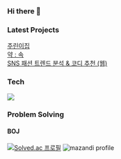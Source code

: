### Hi there 👋

<!--
**mandariny/mandariny** is a ✨ _special_ ✨ repository because its `README.md` (this file) appears on your GitHub profile.

Here are some ideas to get you started:

- 🔭 I’m currently working on ...
- 🌱 I’m currently learning ...
- 👯 I’m looking to collaborate on ...
- 🤔 I’m looking for help with ...
- 💬 Ask me about ...
- 📫 How to reach me: ...
- 😄 Pronouns: ...
- ⚡ Fun fact: ...
-->

<!-- ### About me -->

<!-- ### Interest -->

### Latest Projects
[주린이집](https://github.com/pomy-harry/stock-simulator)
<br>
[약 : 속](https://github.com/mandariny/opendata-wastedrug)
<br>
[SNS 패션 트렌드 분석 & 코디 추천 (웹)](https://github.com/mandariny/data-youth-campus-project)

### Tech

  <img src="https://github-readme-stats.vercel.app/api?username=mandariny&layout=compact&show_icons=true&theme=vue&hide_border=true" />
  
### Problem Solving

#### BOJ
[![Solved.ac 프로필](http://mazassumnida.wtf/api/v2/generate_badge?boj=thrkflsk)](https://solved.ac/thrkflsk)
![mazandi profile](http://mazandi.herokuapp.com/api?handle=thrkflsk&theme=warm)
